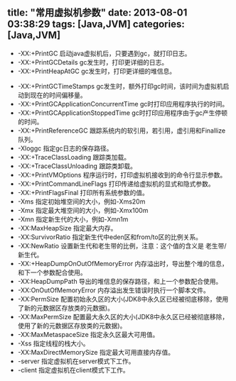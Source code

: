 title: "常用虚拟机参数"
date: 2013-08-01 03:38:29
tags: [Java,JVM]
categories: [Java,JVM]
---
* -XX:+PrintGC   启动java虚拟机后，只要遇到gc，就打印日志。
* -XX:+PrintGCDetails  gc发生时，打印更详细的日志。
* -XX:+PrintHeapAtGC  gc发生时，打印更详细的堆信息。
<!--more-->
* -XX:+PrintGCTimeStamps gc发生时，额外打印gc时间，该时间为虚拟机启动到现在的时间偏移量。
* -XX:+PrintGCApplicationConcurrentTime gc时打印应用程序执行的时间。
* -XX:+PrintGCApplicationStoppedTime gc时打印应用程序由于gc产生停顿的时间。
* -XX:+PrintReferenceGC  跟踪系统内的软引用，若引用，虚引用和Finallize队列。
* -Xloggc 指定gc日志的保存路径。
* -XX:+TraceClassLoading  跟踪类加载。
* -XX:+TraceClassUnloading 跟踪类卸载。
* -XX:+PrintVMOptions 程序运行时，打印虚拟机接收到的命令行显示参数。
* -XX:+PrintCommandLineFlags 打印传递给虚拟机的显式和隐式参数。
* -XX:+PrintFlagsFinal 打印所有系统参数的值。
* -Xms 指定初始堆空间的大小，例如-Xms20m
* -Xmx 指定最大堆空间的大小，例如-Xmx100m
* -Xmn 指定新生代的大小，例如-Xmn1m
* -XX:MaxHeapSize 指定最大内存。
* -XX:SurvivorRatio 指定新生代中eden区和from/to区的比例关系。
* -XX:NewRatio 设置新生代和老生带的比例，注意：这个值的含义是 老生带/新生代。
* -XX:+HeapDumpOnOutOfMemoryError 内存溢出时，导出整个堆的信息，和下一个参数配合使用。
* -XX:HeapDumpPath 导出的堆信息的保存路径，和上一个参数配合使用。
* -XX:OnOutOfMemoryError 内存溢出发生错误时执行一个脚本文件。
* -XX:PermSize 配置初始永久区的大小(JDK8中永久区已经被彻底移除，使用了新的元数据区存放类的元数据)。
* -XX:MaxPermSize 配置最大永久区的大小(JDK8中永久区已经被彻底移除，使用了新的元数据区存放类的元数据)。
* -XX:MaxMetaspaceSize 指定永久区最大可用值。
* -Xss 指定线程的栈大小。
* -XX:MaxDirectMemorySize 指定最大可用直接内存值。
* -server 指定虚拟机在server模式下工作。
* -client 指定虚拟机在client模式下工作。
